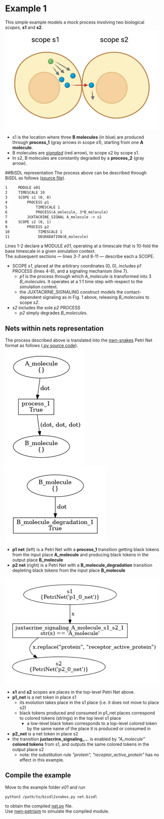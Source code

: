 # Example 1
This simple example models a mock process involving two biological *scopes*, **s1** and **s2**.  
![Fig. 1](e1_drawing.png "Example 1 process illustration. Scope s1 produces 3 B molecules from 1 A molecule and signals B to scope s2; scope s2 degrades B molecules.")   
* s1 is the location where three **B molecules** (in blue) are produced through **process_1** (gray arrows in scope s1), 
  starting from one **A molecule**.
* B molecules are [*signaled*](https://en.wikipedia.org/wiki/Juxtacrine_signalling) (red arrow), to scope s2 by scope s1.
* In s2, B molecules are constantly degraded by a **process_2** (gray arrow).  

##BiSDL representation
The process above can be described through BiSDL as follows ([source file](net.bisdl)).  
```
1     MODULE e01
2     TIMESCALE 10
3     SCOPE s1 (0, 0)
4         PROCESS p1
5             TIMESCALE 1
6             PROCESS(A_molecule, 3*B_molecule)
7         JUXTACRINE_SIGNAL A_molecule -> s2
8     SCOPE s2 (0, 1)
9         PROCESS p2
10             TIMESCALE 1
11             DEGRADATION(B_molecule)
```

Lines 1-2 declare a MODULE *e01*, operating at a timescale that is 10-fold the base timescale in a given 
simulation context.  
The subsequent sections &mdash; lines 3-7 and 8-11 &mdash; describe each a SCOPE.
* SCOPE *s1*, placed at the arbitrary coordinates (0, 0), includes *p1* PROCESS (lines 4-6), and a signaling 
  mechanism (line 7).   
  * *p1* is the process through which *A_molecule* is transformed into 3 *B_molecule*s. It operates 
    at a 1:1 time step with respect to the simulation context.
  * the JUXTACRINE_SIGNALING construct models the contact-dependent signaling as in Fig. 1 above, releasing 
    *B_molecule*s to scope *s2*.
* *s2* includes the sole *p2* PROCESS
  * *p2* simply degrades *B_molecule*s.

## Nets within nets representation
The process described above is translated into the [nwn-snakes](https://github.com/leonardogian/nwn-snakes) 
Petri Net format as follows ([.py source code](net.py)).   
![process_1](topology/E01_p1_0_net.png) ![process_2](topology/E01_p2_0_net.png) 
* **p1 net** (left) is a Petri Net with a **process_1** transition getting black tokens from the input place **A_molecule**
and producing black tokens in the output place **B_molecule**
* **p2 net** (right) is a Petri Net with a **B_molecule_degradation** transition depleting black tokens from the input 
place **B_molecule**

![](topology/E01_e01_net.png)  
* **s1** and **s2** scopes are places in the top-level Petri Net above.
* **p1_net** is a net token in place s1
  * its evolution takes place in the s1 place (i.e. it does not move to place s2)
  * black tokens produced and consumed in p1_net places correspond to colored tokens (strings) in the top level s1 place
    * a low-level black token corresponds to a top-level colored token by the same name of the place it is produced or 
    consumed in
* **p2_net** is a net token in place s2
* the transition **juxtacrine_signaling_...** is enabled by *"A_molecule"* **colored tokens** from s1, and outputs the 
same colored tokens in the output place s2
  * note: the substitution rule *"protein", "receptor_active_protein"* has no effect in this example.

## Compile the example
Move to the example folder *e01* and run
```shell
python3 /path/to/bisdl2snakes.py net.bisdl
```
to obtain the compiled [net.py](net.py) file.  
Use [nwn-petrisim](https://github.com/leonardogian/nwn-petrisim) to simulate the compiled module.
